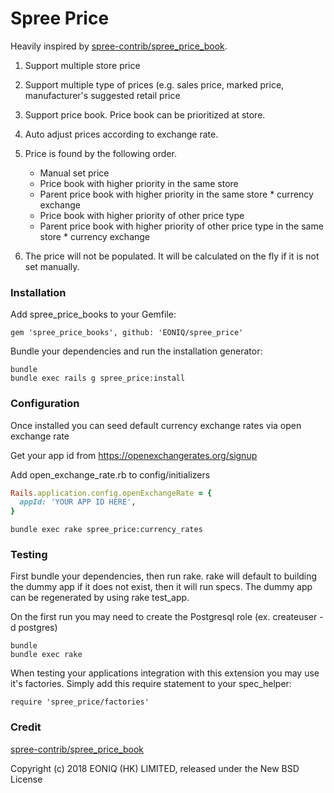 # Spree Price

Heavily inspired by [spree-contrib/spree_price_book](https://github.com/spree-contrib/spree_price_books).
1. Support multiple store price
2. Support multiple type of prices (e.g. sales price, marked price, manufacturer's suggested retail price
3. Support price book. Price book can be prioritized at store.
4. Auto adjust prices according to exchange rate. 
5. Price is found by the following order.
    - Manual set price
    - Price book with higher priority in the same store
    - Parent price book with higher priority in the same store * currency exchange
    - Price book with higher priority of other price type 
    - Parent price book with higher priority of other price type in the same store * currency exchange
  
6. The price will not be populated. It will be calculated on the fly if it is not set manually. 

### Installation
Add spree_price_books to your Gemfile:

```shell
gem 'spree_price_books', github: 'EONIQ/spree_price'
```

Bundle your dependencies and run the installation generator:
```shell
bundle
bundle exec rails g spree_price:install
```

### Configuration
Once installed you can seed default currency exchange rates via open exchange rate

Get your app id from https://openexchangerates.org/signup

Add open_exchange_rate.rb to config/initializers
```ruby
Rails.application.config.openExchangeRate = {
  appId: 'YOUR APP ID HERE',
}
```

```shell
bundle exec rake spree_price:currency_rates
```

### Testing
First bundle your dependencies, then run rake. rake will default to building the dummy app if it does not exist, then it will run specs. The dummy app can be regenerated by using rake test_app.

On the first run you may need to create the Postgresql role (ex. createuser -d postgres)

```
bundle
bundle exec rake
```

When testing your applications integration with this extension you may use it's factories. Simply add this require statement to your spec_helper:

```
require 'spree_price/factories'
```

### Credit
[spree-contrib/spree_price_book](https://github.com/spree-contrib/spree_price_books)

Copyright (c) 2018 EONIQ (HK) LIMITED, released under the New BSD License

